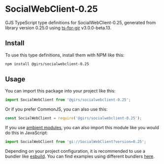 
# SocialWebClient-0.25

GJS TypeScript type definitions for SocialWebClient-0.25, generated from library version 0.25.0 using [ts-for-gir](https://github.com/gjsify/ts-for-gjs) v3.0.0-beta.13.

## Install

To use this type definitions, install them with NPM like this:
```bash
npm install @girs/socialwebclient-0.25
```

## Usage

You can import this package into your project like this:
```ts
import SocialWebClient from '@girs/socialwebclient-0.25';
```

Or if you prefer CommonJS, you can also use this:
```ts
const SocialWebClient = require('@girs/socialwebclient-0.25');
```

If you use [ambient modules](https://github.com/gjsify/ts-for-gir/tree/main/packages/cli#ambient-modules), you can also import this module like you would do this in JavaScript:

```ts
import SocialWebClient from 'gi://SocialWebClient?version=0.25';
```

Depending on your project configuration, it is recommended to use a bundler like [esbuild](https://esbuild.github.io/). You can find examples using different bundlers [here](https://github.com/gjsify/ts-for-gir/tree/main/examples).